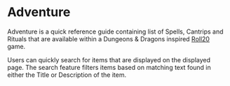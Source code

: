 # Adventure

Adventure is a quick reference guide containing list of Spells, Cantrips and Rituals that are
available within a Dungeons & Dragons inspired [Roll20](https://roll20.net/) game.

Users can quickly search for items that are displayed on the displayed page. The search feature
filters items based on matching text found in either the Title or Description of the item.
